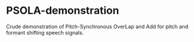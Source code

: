 # PSOLA-demonstration
Crude demonstration of Pitch-Synchronous OverLap and Add for pitch and formant shifting speech signals.
